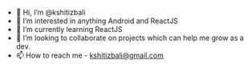 - 👋 Hi, I’m @kshitizbali
- 👀 I’m interested in anything Android and ReactJS
- 🌱 I’m currently learning ReactJS
- 💞️ I’m looking to collaborate on projects which can help me grow as a dev.
- 📫 How to reach me - kshitizbali@gmail.com

<!---
kshitizbali/kshitizbali is a ✨ special ✨ repository because its `README.md` (this file) appears on your GitHub profile.
You can click the Preview link to take a look at your changes.
--->
